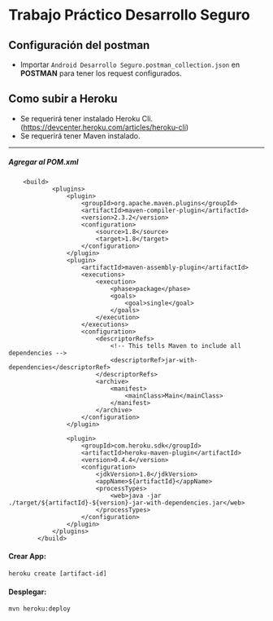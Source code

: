 # Trabajo Práctico Desarrollo Seguro

## Configuración del postman 

* Importar `Android Desarrollo Seguro.postman_collection.json` en **POSTMAN** para tener los request configurados.


## Como subir a Heroku

* Se requerirá tener instalado Heroku Cli. (https://devcenter.heroku.com/articles/heroku-cli)
* Se requerirá tener Maven instalado.

-----------

##### Agregar al POM.xml
    
        <build>
                <plugins>
                    <plugin>
                        <groupId>org.apache.maven.plugins</groupId>
                        <artifactId>maven-compiler-plugin</artifactId>
                        <version>2.3.2</version>
                        <configuration>
                            <source>1.8</source>
                            <target>1.8</target>
                        </configuration>
                    </plugin>
                    <plugin>
                        <artifactId>maven-assembly-plugin</artifactId>
                        <executions>
                            <execution>
                                <phase>package</phase>
                                <goals>
                                    <goal>single</goal>
                                </goals>
                            </execution>
                        </executions>
                        <configuration>
                            <descriptorRefs>
                                <!-- This tells Maven to include all dependencies -->
                                <descriptorRef>jar-with-dependencies</descriptorRef>
                            </descriptorRefs>
                            <archive>
                                <manifest>
                                    <mainClass>Main</mainClass>
                                </manifest>
                            </archive>
                        </configuration>
                    </plugin>
        
                    <plugin>
                        <groupId>com.heroku.sdk</groupId>
                        <artifactId>heroku-maven-plugin</artifactId>
                        <version>0.4.4</version>
                        <configuration>
                            <jdkVersion>1.8</jdkVersion>
                            <appName>${artifactId}</appName>
                            <processTypes>
                                <web>java -jar ./target/${artifactId}-${version}-jar-with-dependencies.jar</web>
                            </processTypes>
                        </configuration>
                    </plugin>
                </plugins>
            </build>
            
            
#### Crear App:

    heroku create [artifact-id]

#### Desplegar:

    mvn heroku:deploy
